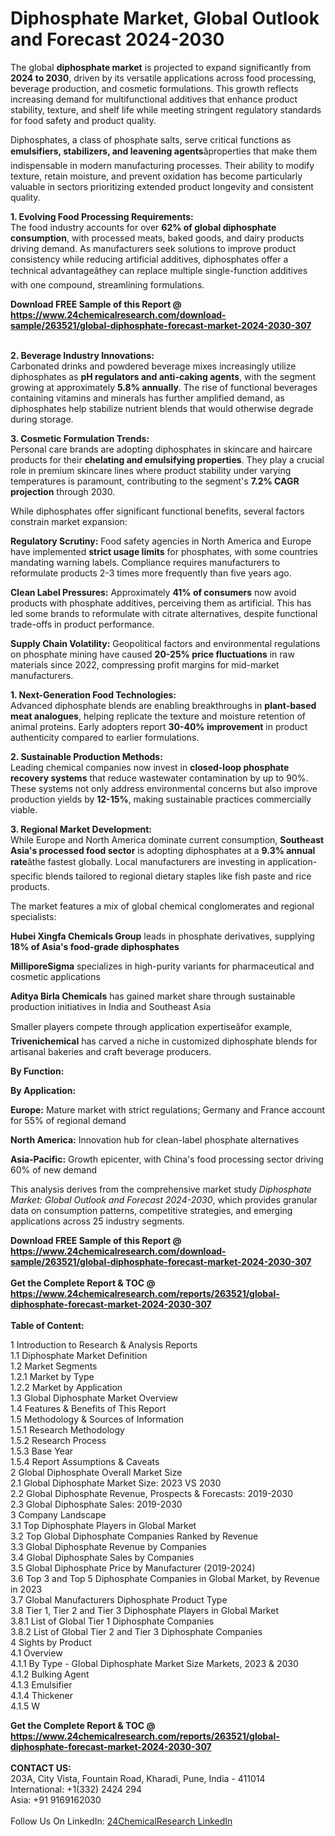 <h1>Diphosphate Market, Global Outlook and Forecast 2024-2030</h1><p>The global <strong>diphosphate market</strong> is projected to expand significantly from <strong>2024 to 2030</strong>, driven by its versatile applications across food processing, beverage production, and cosmetic formulations. This growth reflects increasing demand for multifunctional additives that enhance product stability, texture, and shelf life while meeting stringent regulatory standards for food safety and product quality.</p><p>Diphosphates, a class of phosphate salts, serve critical functions as <strong>emulsifiers, stabilizers, and leavening agents</strong>âproperties that make them indispensable in modern manufacturing processes. Their ability to modify texture, retain moisture, and prevent oxidation has become particularly valuable in sectors prioritizing extended product longevity and consistent quality.</p><p><strong>1. Evolving Food Processing Requirements:</strong><br>
The food industry accounts for over <strong>62% of global diphosphate consumption</strong>, with processed meats, baked goods, and dairy products driving demand. As manufacturers seek solutions to improve product consistency while reducing artificial additives, diphosphates offer a technical advantageâthey can replace multiple single-function additives with one compound, streamlining formulations.</p><div><b>Download FREE Sample of this Report @ 
            <a href="https://www.24chemicalresearch.com/download-sample/263521/global-diphosphate-forecast-market-2024-2030-307">
            https://www.24chemicalresearch.com/download-sample/263521/global-diphosphate-forecast-market-2024-2030-307</a></b></div><br><p><strong>2. Beverage Industry Innovations:</strong><br>
Carbonated drinks and powdered beverage mixes increasingly utilize diphosphates as <strong>pH regulators and anti-caking agents</strong>, with the segment growing at approximately <strong>5.8% annually</strong>. The rise of functional beverages containing vitamins and minerals has further amplified demand, as diphosphates help stabilize nutrient blends that would otherwise degrade during storage.</p><p><strong>3. Cosmetic Formulation Trends:</strong><br>
Personal care brands are adopting diphosphates in skincare and haircare products for their <strong>chelating and emulsifying properties</strong>. They play a crucial role in premium skincare lines where product stability under varying temperatures is paramount, contributing to the segment's <strong>7.2% CAGR projection</strong> through 2030.</p><p>While diphosphates offer significant functional benefits, several factors constrain market expansion:</p><p><strong>Regulatory Scrutiny:</strong> Food safety agencies in North America and Europe have implemented <strong>strict usage limits</strong> for phosphates, with some countries mandating warning labels. Compliance requires manufacturers to reformulate products 2-3 times more frequently than five years ago.</p><p><strong>Clean Label Pressures:</strong> Approximately <strong>41% of consumers</strong> now avoid products with phosphate additives, perceiving them as artificial. This has led some brands to reformulate with citrate alternatives, despite functional trade-offs in product performance.</p><p><strong>Supply Chain Volatility:</strong> Geopolitical factors and environmental regulations on phosphate mining have caused <strong>20-25% price fluctuations</strong> in raw materials since 2022, compressing profit margins for mid-market manufacturers.</p><p><strong>1. Next-Generation Food Technologies:</strong><br>
Advanced diphosphate blends are enabling breakthroughs in <strong>plant-based meat analogues</strong>, helping replicate the texture and moisture retention of animal proteins. Early adopters report <strong>30-40% improvement</strong> in product authenticity compared to earlier formulations.</p><p><strong>2. Sustainable Production Methods:</strong><br>
Leading chemical companies now invest in <strong>closed-loop phosphate recovery systems</strong> that reduce wastewater contamination by up to 90%. These systems not only address environmental concerns but also improve production yields by <strong>12-15%</strong>, making sustainable practices commercially viable.</p><p><strong>3. Regional Market Development:</strong><br>
While Europe and North America dominate current consumption, <strong>Southeast Asia's processed food sector</strong> is adopting diphosphates at a <strong>9.3% annual rate</strong>âthe fastest globally. Local manufacturers are investing in application-specific blends tailored to regional dietary staples like fish paste and rice products.</p><p>The market features a mix of global chemical conglomerates and regional specialists:</p><p><strong>Hubei Xingfa Chemicals Group</strong> leads in phosphate derivatives, supplying <strong>18% of Asia's food-grade diphosphates</strong></p><p><strong>MilliporeSigma</strong> specializes in high-purity variants for pharmaceutical and cosmetic applications</p><p><strong>Aditya Birla Chemicals</strong> has gained market share through sustainable production initiatives in India and Southeast Asia</p><p>Smaller players compete through application expertiseâfor example, <strong>Trivenichemical</strong> has carved a niche in customized diphosphate blends for artisanal bakeries and craft beverage producers.</p><p><strong>By Function:</strong></p><p><strong>By Application:</strong></p><p><strong>Europe:</strong> Mature market with strict regulations; Germany and France account for 55% of regional demand</p><p><strong>North America:</strong> Innovation hub for clean-label phosphate alternatives</p><p><strong>Asia-Pacific:</strong> Growth epicenter, with China's food processing sector driving 60% of new demand</p><p>This analysis derives from the comprehensive market study <em>Diphosphate Market: Global Outlook and Forecast 2024-2030</em>, which provides granular data on consumption patterns, competitive strategies, and emerging applications across 25 industry segments.</p><div><b>Download FREE Sample of this Report @ 
            <a href="https://www.24chemicalresearch.com/download-sample/263521/global-diphosphate-forecast-market-2024-2030-307">
            https://www.24chemicalresearch.com/download-sample/263521/global-diphosphate-forecast-market-2024-2030-307</a></b></div><br><div><b>Get the Complete Report & TOC @ 
            <a href="https://www.24chemicalresearch.com/reports/263521/global-diphosphate-forecast-market-2024-2030-307">
            https://www.24chemicalresearch.com/reports/263521/global-diphosphate-forecast-market-2024-2030-307</a></b></div><br>
            <b>Table of Content:</b><p>1 Introduction to Research & Analysis Reports<br />
    1.1 Diphosphate Market Definition<br />
    1.2 Market Segments<br />
        1.2.1 Market by Type<br />
        1.2.2 Market by Application<br />
    1.3 Global Diphosphate Market Overview<br />
    1.4 Features & Benefits of This Report<br />
    1.5 Methodology & Sources of Information<br />
        1.5.1 Research Methodology<br />
        1.5.2 Research Process<br />
        1.5.3 Base Year<br />
        1.5.4 Report Assumptions & Caveats<br />
2 Global Diphosphate Overall Market Size<br />
    2.1 Global Diphosphate Market Size: 2023 VS 2030<br />
    2.2 Global Diphosphate Revenue, Prospects & Forecasts: 2019-2030<br />
    2.3 Global Diphosphate Sales: 2019-2030<br />
3 Company Landscape<br />
    3.1 Top Diphosphate Players in Global Market<br />
    3.2 Top Global Diphosphate Companies Ranked by Revenue<br />
    3.3 Global Diphosphate Revenue by Companies<br />
    3.4 Global Diphosphate Sales by Companies<br />
    3.5 Global Diphosphate Price by Manufacturer (2019-2024)<br />
    3.6 Top 3 and Top 5 Diphosphate Companies in Global Market, by Revenue in 2023<br />
    3.7 Global Manufacturers Diphosphate Product Type<br />
    3.8 Tier 1, Tier 2 and Tier 3 Diphosphate Players in Global Market<br />
        3.8.1 List of Global Tier 1 Diphosphate Companies<br />
        3.8.2 List of Global Tier 2 and Tier 3 Diphosphate Companies<br />
4 Sights by Product<br />
    4.1 Overview<br />
        4.1.1 By Type - Global Diphosphate Market Size Markets, 2023 & 2030<br />
        4.1.2 Bulking Agent<br />
        4.1.3 Emulsifier<br />
        4.1.4 Thickener<br />
        4.1.5 W</p><div><b>Get the Complete Report & TOC @ 
            <a href="https://www.24chemicalresearch.com/reports/263521/global-diphosphate-forecast-market-2024-2030-307">
            https://www.24chemicalresearch.com/reports/263521/global-diphosphate-forecast-market-2024-2030-307</a></b></div><br><b>CONTACT US:</b><br>
            203A, City Vista, Fountain Road, Kharadi, Pune, India - 411014<br>
            International: +1(332) 2424 294<br>
            Asia: +91 9169162030 <br><br>
            Follow Us On LinkedIn: <a href="https://www.linkedin.com/company/24chemicalresearch/">24ChemicalResearch LinkedIn</a>